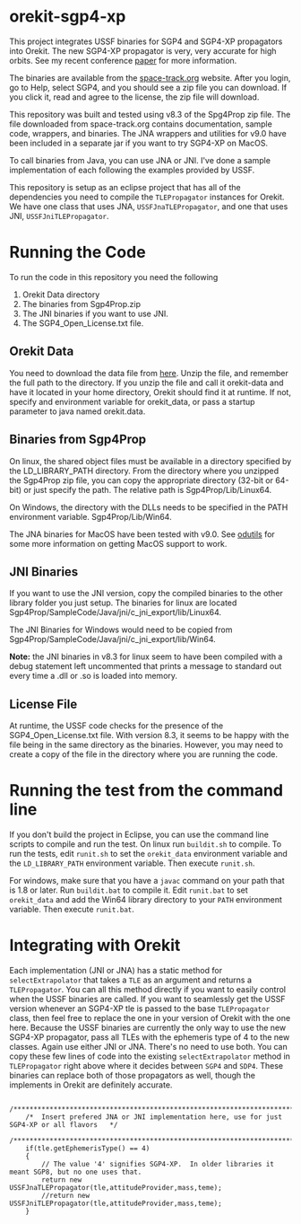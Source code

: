 # orekit-sgp4-xp
This project integrates USSF binaries for SGP4 and SGP4-XP propagators into Orekit.  The new SGP4-XP propagator is very, very accurate for high orbits.  See my recent conference [paper](https://amostech.com/TechnicalPapers/2021/Astrodynamics/Holincheck.pdf) for more information. 

The binaries are available from the [space-track.org](https://space-track.org) website.  After you login, go to Help, select SGP4, and you should see a zip file you can download.  If you click it, read and agree to the license, the zip file will download.

This repository was built and tested using v8.3 of the Spg4Prop zip file.  The file downloaded from space-track.org contains documentation, sample code, wrappers, and binaries.  The JNA wrappers and utilities for v9.0 have been included in a separate jar if you want to try SGP4-XP on MacOS.

To call binaries from Java, you can use JNA or JNI.  I've done a sample implementation of each following the examples provided by USSF.

This repository is setup as an eclipse project that has all of the dependencies you need to compile the `TLEPropagator` instances for Orekit.  We have one class that uses JNA, `USSFJnaTLEPropagator`, and one that uses JNI, `USSFJniTLEPropagator`.

# Running the Code
To run the code in this repository you need the following
1. Orekit Data directory
2. The binaries from Sgp4Prop.zip
3. The JNI binaries if you want to use JNI.
4. The SGP4_Open_License.txt file.

## Orekit Data
You need to download the data file from [here](https://gitlab.orekit.org/orekit/orekit-data/-/archive/master/orekit-data-master.zip).  Unzip the file, and remember the full path to the directory.  If you unzip the file and call it orekit-data and have it located in your home directory, Orekit should find it at runtime.  If not, specify and environment variable for orekit_data, or pass a startup parameter to java named orekit.data.

## Binaries from Sgp4Prop
On linux, the shared object files must be available in a directory specified by the LD_LIBRARY_PATH directory.  From the directory where you unzipped the Sgp4Prop zip file, you can copy the appropriate directory (32-bit or 64-bit) or just specify the path.  The relative path is Sgp4Prop/Lib/Linux64.

On Windows, the directory with the DLLs needs to be specified in the PATH environment variable.  Sgp4Prop/Lib/Win64.

The JNA binaries for MacOS have been tested with v9.0.  See [odutils](https://github.com/aholinch/odutils/) for some more information on getting MacOS support to work.

## JNI Binaries
If you want to use the JNI version, copy the compiled binaries to the other library folder you just setup.  The binaries for linux are located Sgp4Prop/SampleCode/Java/jni/c_jni_export/lib/Linux64.

The JNI Binaries for Windows would need to be copied from Sgp4Prop/SampleCode/Java/jni/c_jni_export/lib/Win64.


**Note:** the JNI binaries in v8.3 for linux seem to have been compiled with a debug statement left uncommented that prints a message to standard out every time a .dll or .so is loaded into memory.
 
## License File
At runtime, the USSF code checks for the presence of the SGP4_Open_License.txt file.  With version 8.3, it seems to be happy with the file being in the same directory as the binaries.  However, you may need to create a copy of the file in the directory where you are running the code.

# Running the test from the command line
If you don't build the project in Eclipse, you can use the command line scripts to compile and run the test.  On linux run `buildit.sh` to compile.  To run the tests, edit `runit.sh` to set the `orekit_data` environment variable and the `LD_LIBRARY_PATH` environment variable.  Then execute `runit.sh`.

For windows, make sure that you have a `javac` command on your path that is 1.8 or later.  Run `buildit.bat` to compile it.  Edit `runit.bat` to set `orekit_data` and add the Win64 library directory to your `PATH` environment variable.  Then execute `runit.bat`. 


# Integrating with Orekit
Each implementation (JNI or JNA) has a static method for `selectExtrapolator` that takes a `TLE` as an argument and returns a `TLEPropagator`.  You can all this method directly if you want to easily control when the USSF binaries are called.  If you want to seamlessly get the USSF version whenever an SGP4-XP tle is passed to the base `TLEPropagator` class, then feel free to replace the one in your version of Orekit with the one here.  Because the USSF binaries are currently the only way to use the new SGP4-XP propagator, pass all TLEs with the ephemeris type of 4 to the new classes.  Again use either JNI or JNA.  There's no need to use both.  You can copy these few lines of code into the existing `selectExtrapolator` method in `TLEPropagator` right above where it decides between `SGP4` and `SDP4`.  These binaries can replace both of those propagators as well, though the implements in Orekit are definitely accurate.

        /******************************************************************************************/
        /*  Insert prefered JNA or JNI implementation here, use for just SGP4-XP or all flavors   */
        /******************************************************************************************/
        if(tle.getEphemerisType() == 4)
        {
        	// The value '4' signifies SGP4-XP.  In older libraries it meant SGP8, but no one uses that.
        	return new USSFJnaTLEPropagator(tle,attitudeProvider,mass,teme);
        	//return new USSFJniTLEPropagator(tle,attitudeProvider,mass,teme);
        }
